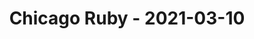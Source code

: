 ---
layout: post
title: Chicago Ruby - 2021-03-10
datetime: 2021-03-10 18:00:00.000000000 -05:00
name: Chicago Ruby
external_url: https://www.meetup.com/ChicagoRuby/events/xlfgcryccfbnb/
---